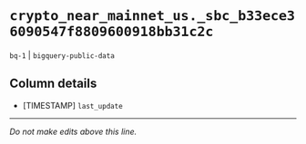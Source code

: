 # `crypto_near_mainnet_us._sbc_b33ece36090547f8809600918bb31c2c`
`bq-1` | `bigquery-public-data`

## Column details
* [TIMESTAMP] `last_update`

-------------------------------------------------------------------------------
*Do not make edits above this line.*
